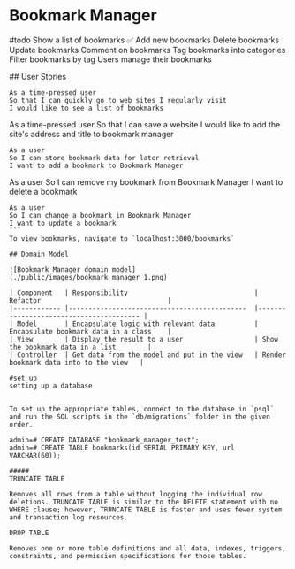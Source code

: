 # Bookmark Manager

#todo
Show a list of bookmarks ✅
Add new bookmarks
Delete bookmarks
Update bookmarks
Comment on bookmarks
Tag bookmarks into categories
Filter bookmarks by tag
Users manage their bookmarks

## User Stories

```
As a time-pressed user
So that I can quickly go to web sites I regularly visit
I would like to see a list of bookmarks
```
As a time-pressed user
So that I can save a website
I would like to add the site's address and title to bookmark manager
````
As a user
So I can store bookmark data for later retrieval
I want to add a bookmark to Bookmark Manager
````
As a user
So I can remove my bookmark from Bookmark Manager
I want to delete a bookmark
`````
As a user
So I can change a bookmark in Bookmark Manager
I want to update a bookmark
```
To view bookmarks, navigate to `localhost:3000/bookmarks`

## Domain Model

![Bookmark Manager domain model](./public/images/bookmark_manager_1.png)

| Component   | Responsibility                                | Refactor                                |
|------------ |---------------------------------------------  |---------------------------------------- |
| Model       | Encapsulate logic with relevant data          | Encapsulate bookmark data in a class    |
| View        | Display the result to a user                  | Show the bookmark data in a list        |
| Controller  | Get data from the model and put in the view   | Render bookmark data into to the view   |

#set up
setting up a database


To set up the appropriate tables, connect to the database in `psql` and run the SQL scripts in the `db/migrations` folder in the given order.

admin=# CREATE DATABASE "bookmark_manager_test";
admin=# CREATE TABLE bookmarks(id SERIAL PRIMARY KEY, url VARCHAR(60));

#####
TRUNCATE TABLE

Removes all rows from a table without logging the individual row deletions. TRUNCATE TABLE is similar to the DELETE statement with no WHERE clause; however, TRUNCATE TABLE is faster and uses fewer system and transaction log resources.

DROP TABLE

Removes one or more table definitions and all data, indexes, triggers, constraints, and permission specifications for those tables.
